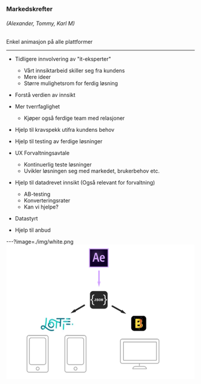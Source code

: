 ### Markedskrefter
###### (Alexander, Tommy, Karl M)

Enkel animasjon på alle plattformer

---

- Tidligere innvolvering av "it-eksperter"
    + Vårt innsiktarbeid skiller seg fra kundens
    + Mere ideer
    + Større mulighetsrom for ferdig løsning
- Forstå verdien av innsikt

- Mer tverrfaglighet
    + Kjøper også ferdige team med relasjoner

- Hjelp til kravspekk utifra kundens behov
- Hjelp til testing av ferdige løsninger

- UX Forvaltningsavtale
    + Kontinuerlig teste løsninger
    + Uvikler løsningen seg med markedet, brukerbehov etc.

- Hjelp til datadrevet innsikt (Også relevant for forvaltning)
    + AB-testing
    + Konverteringsrater
    + Kan vi hjelpe?

- Datastyrt
- Hjelp til anbud

---?image=./img/white.png
![Workflow](./img/illustration.png)
